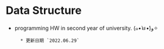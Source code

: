 # Data Structure
- programming HW in second year of university. (๑•̀ㅂ•́)و✧

        * 更新日期 `2022.06.29`
